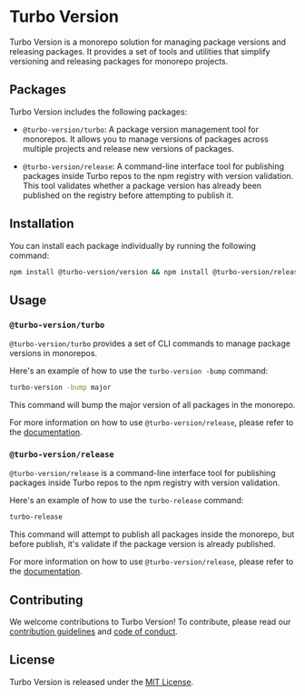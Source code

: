 # Turbo Version

Turbo Version is a monorepo solution for managing package versions and releasing packages. It provides a set of tools and utilities that simplify versioning and releasing packages for monorepo projects.

## Packages

Turbo Version includes the following packages:

- `@turbo-version/turbo`: A package version management tool for monorepos. It allows you to manage versions of packages across multiple projects and release new versions of packages.

- `@turbo-version/release`: A command-line interface tool for publishing packages inside Turbo repos to the npm registry with version validation. This tool validates whether a package version has already been published on the registry before attempting to publish it.

## Installation

You can install each package individually by running the following command:

```bash
npm install @turbo-version/version && npm install @turbo-version/release

```

## Usage

### `@turbo-version/turbo`

`@turbo-version/turbo` provides a set of CLI commands to manage package versions in monorepos.

Here's an example of how to use the `turbo-version -bump` command:

```bash
turbo-version -bump major
```

This command will bump the major version of all packages in the monorepo.

For more information on how to use `@turbo-version/release`, please refer to the [documentation](https://github.com/jucian0/turbo-version/tree/main/packages/turbo-version).

### `@turbo-version/release`

`@turbo-version/release` is a command-line interface tool for publishing packages inside Turbo repos to the npm registry with version validation.

Here's an example of how to use the `turbo-release` command:

```bash
turbo-release
```

This command will attempt to publish all packages inside the monorepo, but before publish, it's validate if the package version is already published.

For more information on how to use `@turbo-version/release`, please refer to the [documentation](https://github.com/jucian0/turbo-version/tree/main/packages/turbo-release).

## Contributing

We welcome contributions to Turbo Version! To contribute, please read our [contribution guidelines](./CONTRIBUTING.md) and [code of conduct](./CODE_OF_CONDUCT.md).

## License

Turbo Version is released under the [MIT License](LICENCE.MD).

